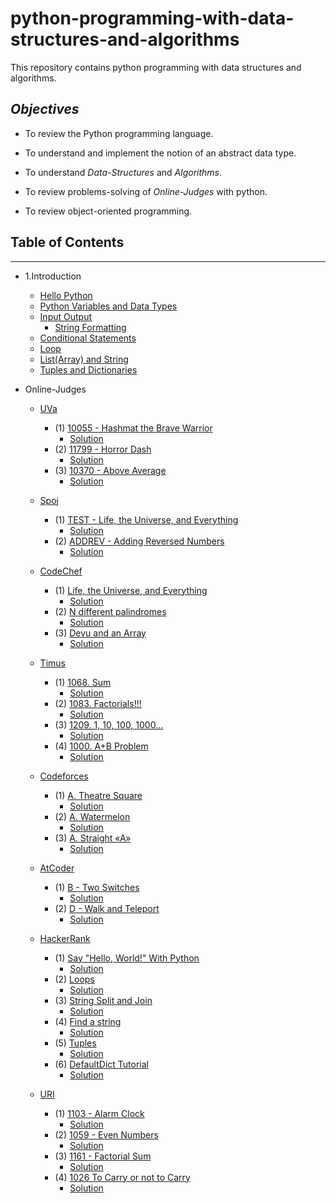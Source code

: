 # python-programming-with-data-structures-and-algorithms
This repository contains python programming with data structures and algorithms.

## *Objectives*

- To review the Python programming language.

- To understand and implement the notion of an abstract data type.

- To understand *Data-Structures* and *Algorithms*.

- To review problems-solving of *Online-Judges*  with python.

- To review object-oriented programming. 

## Table of Contents
 -----
 
- 1.Introduction
  
    - [Hello Python](https://github.com/rezwanulhaquerezwan/python-programming-with-data-structures-and-algorithms/blob/master/Hello%20Python.py)
    - [Python Variables and Data Types](https://github.com/rezwanulhaquerezwan/python-programming-with-data-structures-and-algorithms/blob/master/Python%20Variables%20and%20Data%20Types.py)
    - [Input Output](https://github.com/rezwanulhaquerezwan/python-programming-with-data-structures-and-algorithms/blob/master/Input%20Output.py)
        - [String Formatting](https://github.com/rezwanulhaquerezwan/python-programming-with-data-structures-and-algorithms/blob/master/String%20Formatting.py)
    - [Conditional Statements](https://github.com/rezwanulhaquerezwan/python-programming-with-data-structures-and-algorithms/blob/master/Conditional%20Statements.py) 
    - [Loop](https://github.com/rezwanulhaquerezwan/python-programming-with-data-structures-and-algorithms/blob/master/Loop.py)
    - [List(Array) and String](https://github.com/rezwanulhaquerezwan/python-programming-with-data-structures-and-algorithms/blob/master/List(Array)%20and%20String.py)
    - [Tuples and Dictionaries](https://github.com/rezwanulhaquerezwan/python-programming-with-data-structures-and-algorithms/blob/master/Tuples%20and%20Dictionaries.py)
        
     
    
    
- Online-Judges 
   
   - [UVa](https://uva.onlinejudge.org/)
        - (1) [10055 - Hashmat the Brave Warrior ](http://uhunt.onlinejudge.org/id/760709)
             - [Solution](https://github.com/rezwanulhaquerezwan/python-programming-with-data-structures-and-algorithms/blob/master/UVa/10055%20Hashmat%20the%20Brave%20Warrior.py)
        - (2) [11799 - Horror Dash](https://uva.onlinejudge.org/index.php?option=com_onlinejudge&Itemid=8&category=24&page=show_problem&problem=2899)
             - [Solution](https://github.com/rezwanulhaquerezwan/python-programming-with-data-structures-and-algorithms/blob/master/UVa/11799%20-%20Horror%20Dash.py)
        - (3) [10370 - Above Average](https://uva.onlinejudge.org/index.php?option=com_onlinejudge&Itemid=8&category=24&page=show_problem&problem=1311)
             - [Solution](https://github.com/rezwanulhaquerezwan/python-programming-with-data-structures-and-algorithms/blob/master/UVa/10370%20-%20Above%20Average.py)
             
             
   
   - [Spoj](http://www.spoj.com/)
        - (1) [TEST - Life, the Universe, and Everything](http://www.spoj.com/problems/TEST/)
             - [Solution](https://github.com/rezwanulhaquerezwan/python-programming-with-data-structures-and-algorithms/blob/master/Spoj/TEST%20-%20Life%2C%20the%20Universe%2C%20and%20Everythin.py)
        - (2) [ADDREV - Adding Reversed Numbers](http://www.spoj.com/problems/ADDREV/)
            - [Solution](https://github.com/rezwanulhaquerezwan/python-programming-with-data-structures-and-algorithms/blob/master/Spoj/ADDREV%20-%20Adding%20Reversed%20Numbers.py)
   
   
   
   
   
   - [CodeChef](https://www.codechef.com/)
        - (1) [Life, the Universe, and Everything](https://www.codechef.com/problems/TEST)
            - [Solution](https://github.com/rezwanulhaquerezwan/python-programming-with-data-structures-and-algorithms/blob/master/CodeChef/Life%2C%20the%20Universe%2C%20and%20Everything.py)
        - (2) [N different palindromes](https://www.codechef.com/SNCKPA16/problems/NDIFFPAL)
            - [Solution](https://github.com/rezwanulhaquerezwan/python-programming-with-data-structures-and-algorithms/blob/master/CodeChef/N%20different%20palindromes.py)
        - (3) [Devu and an Array](https://www.codechef.com/problems/DEVARRAY)
            - [Solution](https://github.com/rezwanulhaquerezwan/python-programming-with-data-structures-and-algorithms/blob/master/CodeChef/Devu%20and%20an%20Array.py)
            
            
            
            
   
   - [Timus]()
        - (1) [1068. Sum](https://timus.spatarel.ro/problem.aspx%3Fspace=1&num=1068)
            - [Solution](https://github.com/rezwanulhaquerezwan/python-programming-with-data-structures-and-algorithms/blob/master/Timus/1068.%20Sum.py)
        - (2) [1083. Factorials!!!](https://timus.spatarel.ro/problem.aspx%3Fspace=1&num=1083)
            - [Solution](https://github.com/rezwanulhaquerezwan/python-programming-with-data-structures-and-algorithms/blob/master/Timus/1083.%20Factorials!!!.py)
        - (3) [1209. 1, 10, 100, 1000...](https://timus.spatarel.ro/problem.aspx%3Fspace=1&num=1209)
            - [Solution](https://github.com/rezwanulhaquerezwan/python-programming-with-data-structures-and-algorithms/blob/master/Timus/1209.%201%2C%2010%2C%20100%2C%201000....py)
        - (4) [1000. A+B Problem](http://acm.timus.ru/problem.aspx?space=1&num=1000)
            - [Solution](https://github.com/rezwanulhaquerezwan/python-programming-with-data-structures-and-algorithms/blob/master/Timus/1000.%20A%2BB%20Problem.py)
   
   
   
   
   

   - [Codeforces](http://codeforces.com/)
        - (1) [A. Theatre Square](http://codeforces.com/problemset/problem/1/A)
            - [Solution](https://github.com/rezwanulhaquerezwan/python-programming-with-data-structures-and-algorithms/blob/master/Codeforces/A.%20Theatre%20Square.py)
        - (2) [A. Watermelon](http://codeforces.com/problemset/problem/4/A)
            - [Solution](https://github.com/rezwanulhaquerezwan/python-programming-with-data-structures-and-algorithms/blob/master/Codeforces/A.%20Watermelon.py)
        - (3) [A. Straight «A»](http://codeforces.com/contest/810/problem/A)
            - [Solution](https://github.com/rezwanulhaquerezwan/python-programming-with-data-structures-and-algorithms/blob/master/Codeforces/A.%20Straight%20%C2%ABA%C2%BB.py)
            
    
    
    
    
    - [AtCoder](http://atcoder.jp/)
        - (1) [B - Two Switches](http://abc070.contest.atcoder.jp/tasks/abc070_b)
            - [Solution](https://github.com/rezwanulhaquerezwan/python-programming-with-data-structures-and-algorithms/blob/master/AtCoder/B%20-%20Two%20Switches.py)
        - (2) [D - Walk and Teleport](http://abc052.contest.atcoder.jp/tasks/arc067_b)
            - [Solution](https://github.com/rezwanulhaquerezwan/python-programming-with-data-structures-and-algorithms/blob/master/AtCoder/D%20-%20Walk%20and%20Teleport.py)
            
     
     
     
     

    - [HackerRank](https://www.hackerrank.com/dashboard)
        - (1) [Say "Hello, World!" With Python](https://www.hackerrank.com/challenges/py-hello-world)
           - [Solution](https://github.com/rezwanulhaquerezwan/python-programming-with-data-structures-and-algorithms/blob/master/HackerRank/Say%20%22Hello%2C%20World!%22%20With%20Python.py)  
        - (2) [Loops](https://www.hackerrank.com/challenges/python-loops/problem)
           - [Solution](https://github.com/rezwanulhaquerezwan/python-programming-with-data-structures-and-algorithms/blob/master/HackerRank/Loops.py)
        - (3) [String Split and Join](https://www.hackerrank.com/challenges/python-string-split-and-join/problem)
           - [Solution](https://github.com/rezwanulhaquerezwan/python-programming-with-data-structures-and-algorithms/blob/master/HackerRank/String%20Split%20and%20Join.py)
        - (4) [Find a string](https://www.hackerrank.com/challenges/find-a-string/problem)
           - [Solution](https://github.com/rezwanulhaquerezwan/python-programming-with-data-structures-and-algorithms/blob/master/HackerRank/Find%20a%20string.py)
        - (5) [Tuples](https://www.hackerrank.com/challenges/python-tuples/problem)
           - [Solution](https://github.com/rezwanulhaquerezwan/python-programming-with-data-structures-and-algorithms/blob/master/HackerRank/Tuples.py)
        - (6) [DefaultDict Tutorial](https://www.hackerrank.com/challenges/defaultdict-tutorial/problem)
           - [Solution](https://github.com/rezwanulhaquerezwan/python-programming-with-data-structures-and-algorithms/blob/master/HackerRank/DefaultDict%20Tutorial.py)

    
    
    
    
    
    - [URI](https://www.urionlinejudge.com.br/judge/en) 
       - (1) [1103 - Alarm Clock](https://www.urionlinejudge.com.br/judge/en/problems/view/1103)
           - [Solution](https://github.com/rezwanulhaquerezwan/python-programming-with-data-structures-and-algorithms/blob/master/URI/1103%20-%20Alarm%20Clock.py)
       - (2) [1059 - Even Numbers](https://www.urionlinejudge.com.br/judge/en/problems/view/1059)
           - [Solution](https://github.com/rezwanulhaquerezwan/python-programming-with-data-structures-and-algorithms/blob/master/URI/1059%20Even%20Numbers.py)        
       - (3) [1161 - Factorial Sum](https://www.urionlinejudge.com.br/judge/en/problems/view/1161)
           - [Solution](https://github.com/rezwanulhaquerezwan/python-programming-with-data-structures-and-algorithms/blob/master/URI/1161%20Factorial%20Sum.py)     
        - (4) [1026 To Carry or not to Carry](https://www.urionlinejudge.com.br/judge/en/problems/view/1026)
            - [Solution](https://github.com/rezwanulhaquerezwan/python-programming-with-data-structures-and-algorithms/blob/master/URI/1026%20-%20To%20Carry%20or%20not%20to%20Carry.py)
            
            
            
